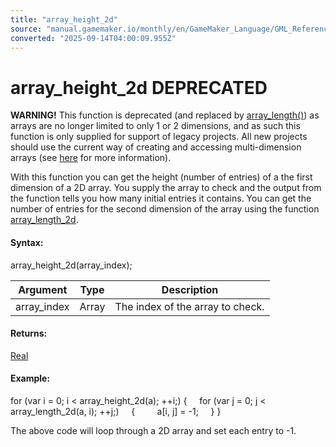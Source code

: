 ```yaml
---
title: "array_height_2d"
source: "manual.gamemaker.io/monthly/en/GameMaker_Language/GML_Reference/Variable_Functions/array_height_2d.htm"
converted: "2025-09-14T04:00:09.955Z"
---
```


# array\_height\_2d DEPRECATED

**WARNING!** This function is deprecated (and replaced by [array\_length()](array_length.md)) as arrays are no longer limited to only 1 or 2 dimensions, and as such this function is only supplied for support of legacy projects. All new projects should use the current way of creating and accessing multi-dimension arrays (see [here](../../GML_Overview/Arrays.md) for more information).

With this function you can get the height (number of entries) of a the first dimension of a 2D array. You supply the array to check and the output from the function tells you how many initial entries it contains. You can get the number of entries for the second dimension of the array using the function [array\_length\_2d](array_length_2d.md).

#### Syntax:

array\_height\_2d(array\_index);

| Argument | Type | Description |
| --- | --- | --- |
| array_index | Array | The index of the array to check. |

#### Returns:

[Real](../../GML_Overview/Data_Types.md)

#### Example:

for (var i = 0; i < array\_height\_2d(a); ++i;)
{
    for (var j = 0; j < array\_length\_2d(a, i); ++j;)
    {
        a\[i, j\] = -1;
    }
}

The above code will loop through a 2D array and set each entry to -1.